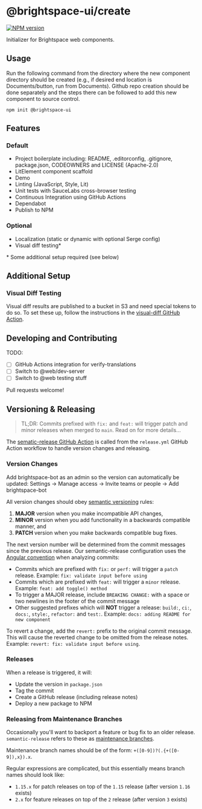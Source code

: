 # @brightspace-ui/create

[![NPM version](https://img.shields.io/npm/v/@brightspace-ui/create.svg)](https://www.npmjs.org/package/@brightspace-ui/create)

Initializer for Brightspace web components.

## Usage

Run the following command from the directory where the new component directory should be created (e.g., if desired end location is Documents/button, run from Documents). Github repo creation should be done separately and the steps there can be followed to add this new component to source control.

```
npm init @brightspace-ui
```

## Features

### Default

* Project boilerplate including: README, .editorconfig, .gitignore, package.json, CODEOWNERS and LICENSE (Apache-2.0)
* LitElement component scaffold
* Demo
* Linting (JavaScript, Style, Lit)
* Unit tests with SauceLabs cross-browser testing
* Continuous Integration using GitHub Actions
* Dependabot
* Publish to NPM

### Optional

* Localization (static or dynamic with optional Serge config)
* Visual diff testing*

\* Some additional setup required (see below)

## Additional Setup

### Visual Diff Testing

Visual diff results are published to a bucket in S3 and need special tokens to do so. To set these up, follow the instructions in the [visual-diff GitHub Action](https://github.com/BrightspaceUI/actions/tree/master/visual-diff).

## Developing and Contributing

TODO:
* [ ] GitHub Actions integration for verify-translations
* [ ] Switch to @web/dev-server
* [ ] Switch to @web testing stuff

Pull requests welcome!

## Versioning & Releasing

> TL;DR: Commits prefixed with `fix:` and `feat:` will trigger patch and minor releases when merged to `main`. Read on for more details...

The [sematic-release GitHub Action](https://github.com/BrightspaceUI/actions/tree/master/semantic-release) is called from the `release.yml` GitHub Action workflow to handle version changes and releasing.

### Version Changes

Add brightspace-bot as an admin so the version can automatically be updated:
Settings -> Manage access -> Invite teams or people -> Add brightspace-bot

All version changes should obey [semantic versioning](https://semver.org/) rules:
1. **MAJOR** version when you make incompatible API changes,
2. **MINOR** version when you add functionality in a backwards compatible manner, and
3. **PATCH** version when you make backwards compatible bug fixes.

The next version number will be determined from the commit messages since the previous release. Our semantic-release configuration uses the [Angular convention](https://github.com/conventional-changelog/conventional-changelog/tree/master/packages/conventional-changelog-angular) when analyzing commits:
* Commits which are prefixed with `fix:` or `perf:` will trigger a `patch` release. Example: `fix: validate input before using`
* Commits which are prefixed with `feat:` will trigger a `minor` release. Example: `feat: add toggle() method`
* To trigger a MAJOR release, include `BREAKING CHANGE:` with a space or two newlines in the footer of the commit message
* Other suggested prefixes which will **NOT** trigger a release: `build:`, `ci:`, `docs:`, `style:`, `refactor:` and `test:`. Example: `docs: adding README for new component`

To revert a change, add the `revert:` prefix to the original commit message. This will cause the reverted change to be omitted from the release notes. Example: `revert: fix: validate input before using`.

### Releases

When a release is triggered, it will:
* Update the version in `package.json`
* Tag the commit
* Create a GitHub release (including release notes)
* Deploy a new package to NPM

### Releasing from Maintenance Branches

Occasionally you'll want to backport a feature or bug fix to an older release. `semantic-release` refers to these as [maintenance branches](https://semantic-release.gitbook.io/semantic-release/usage/workflow-configuration#maintenance-branches).

Maintenance branch names should be of the form: `+([0-9])?(.{+([0-9]),x}).x`.

Regular expressions are complicated, but this essentially means branch names should look like:
* `1.15.x` for patch releases on top of the `1.15` release (after version `1.16` exists)
* `2.x` for feature releases on top of the `2` release (after version `3` exists)
